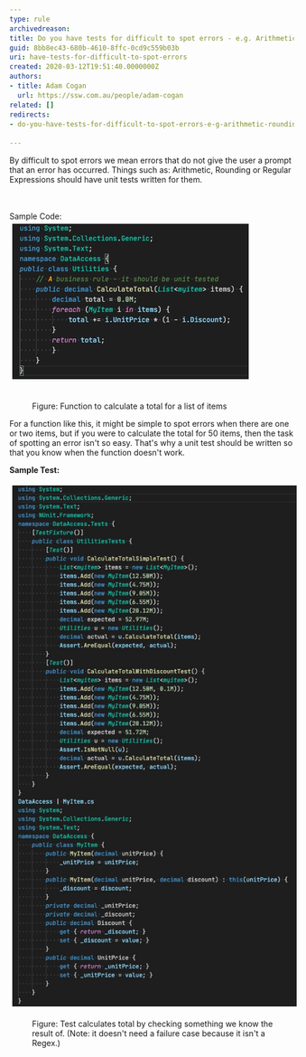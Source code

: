 ```yaml
---
type: rule
archivedreason: 
title: Do you have tests for difficult to spot errors - e.g. Arithmetic, Rounding, Regular Expressions?
guid: 8bb8ec43-680b-4610-8ffc-0cd9c559b03b
uri: have-tests-for-difficult-to-spot-errors
created: 2020-03-12T19:51:40.0000000Z
authors:
- title: Adam Cogan
  url: https://ssw.com.au/people/adam-cogan
related: []
redirects:
- do-you-have-tests-for-difficult-to-spot-errors-e-g-arithmetic-rounding-regular-expressions

---
```



By difficult to spot errors we mean errors that do not give the user a prompt that an error has occurred. Things such as: Arithmetic, Rounding or Regular Expressions should have unit tests written for them.<br>
<br><excerpt class='endintro'></excerpt><br>
<p>Sample Code:<br><img src="unit test - arithmetic code.jpg" alt="unit test - arithmetic code.jpg" style="margin:5px;" /><br><br></p><dd class="ssw15-rteElement-FigureNormal">​Figure: Function to calculate a total for a list of items</dd><p class="ssw15-rteElement-P">For a function like this, it might be simple to spot errors when there are one or two items, but if you were to calculate the total for 50 items, then the task of spotting an error isn't so easy. That's why a unit test should be written so that you know when the function doesn't work.<br></p><p><b>Sample Test:</b></p><p><b><img src="unit test - arithmetic tests.jpg" alt="unit test - arithmetic tests.jpg" style="margin:5px;" /><br></b></p><dd class="ssw15-rteElement-FigureNormal">​Figure: Test calculates total by checking something we know the result of. (Note: it doesn't need a failure case because it isn't a Regex.)​<br></dd>


